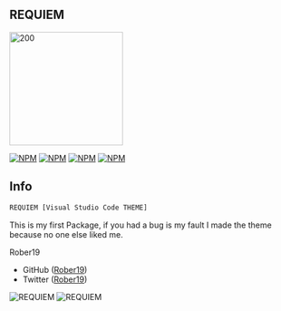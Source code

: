 ## REQUIEM 
<img src="https://image.ibb.co/dyQa55/public/logo.png" alt="200" width="200" style="">


[![NPM](https://img.shields.io/badge/rating-%E2%98%85%E2%98%85%E2%98%85%E2%98%85%E2%98%85-brightgreen.svg?style=flat-square)](https://github.com/Rober19/var-snippet)
[![NPM](https://img.shields.io/uptimerobot/status/m778918918-3e92c097147760ee39d02d36.svg?style=flat-square)](https://marketplace.visualstudio.com/items?itemName=rober19.requiem)
[![NPM](https://img.shields.io/badge/licence-MIT-brightgreen.svg?style=flat-square)](https://github.com/Rober19/var-snippet)
[![NPM](https://img.shields.io/badge/Downloads-+720-blue.svg?style=flat-square)](https://marketplace.visualstudio.com/items?itemName=rober19.requiem)



## Info
```sh
REQUIEM [Visual Studio Code THEME]
```
This is my first Package, if you had a bug is my fault
I made the theme because no one else liked me.

Rober19 
-   GitHub ([Rober19](https://github.com/Relaxboi))  
-   Twitter ([Rober19](https://twitter.com/relaxboi19)) 

![REQUIEM](https://image.ibb.co/g1yRCk/1.png)
![REQUIEM](https://image.ibb.co/g5V3sk/2.png)

